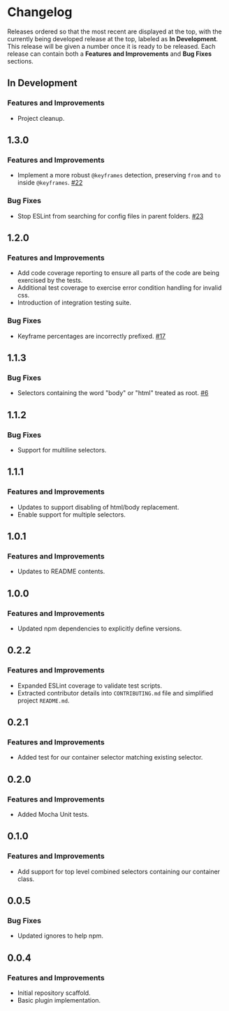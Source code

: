 
# Changelog

Releases ordered so that the most recent are displayed at the top, with the currently being developed release at the top, labeled as **In Development**. This release will be given a number once it is ready to be released. Each release can contain both a **Features and Improvements** and **Bug Fixes** sections.

## In Development

### Features and Improvements

* Project cleanup.

## 1.3.0

### Features and Improvements

* Implement a more robust `@keyframes` detection, preserving `from` and `to` inside `@keyframes`. [#22](https://github.com/dbtedman/postcss-prefixwrap/pull/22)

### Bug Fixes

* Stop ESLint from searching for config files in parent folders. [#23](https://github.com/dbtedman/postcss-prefixwrap/pull/23)

## 1.2.0

### Features and Improvements

* Add code coverage reporting to ensure all parts of the code are being exercised by the tests.
* Additional test coverage to exercise error condition handling for invalid css.
* Introduction of integration testing suite.

### Bug Fixes

* Keyframe percentages are incorrectly prefixed. [#17](https://github.com/dbtedman/postcss-prefixwrap/issues/17)

## 1.1.3

### Bug Fixes

* Selectors containing the word "body" or "html" treated as root. [#6](https://github.com/dbtedman/postcss-prefixwrap/issues/6)

## 1.1.2

### Bug Fixes

* Support for multiline selectors.

## 1.1.1

### Features and Improvements

* Updates to support disabling of html/body replacement.
* Enable support for multiple selectors.

## 1.0.1

### Features and Improvements

* Updates to README contents.

## 1.0.0

### Features and Improvements

* Updated npm dependencies to explicitly define versions.

## 0.2.2

### Features and Improvements

* Expanded ESLint coverage to validate test scripts.
* Extracted contributor details into `CONTRIBUTING.md` file and simplified project `README.md`.

## 0.2.1

### Features and Improvements

* Added test for our container selector matching existing selector.

## 0.2.0

### Features and Improvements

* Added Mocha Unit tests.

## 0.1.0

### Features and Improvements

* Add support for top level combined selectors containing our container class.

## 0.0.5

### Bug Fixes

* Updated ignores to help npm.

## 0.0.4

### Features and Improvements

* Initial repository scaffold.
* Basic plugin implementation.
